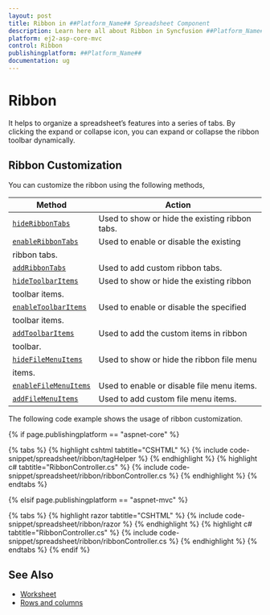 ```yaml
---
layout: post
title: Ribbon in ##Platform_Name## Spreadsheet Component
description: Learn here all about Ribbon in Syncfusion ##Platform_Name## Spreadsheet component of Syncfusion Essential JS 2 and more.
platform: ej2-asp-core-mvc
control: Ribbon
publishingplatform: ##Platform_Name##
documentation: ug
---
```



# Ribbon

It helps to organize a spreadsheet’s features into a series of tabs. By clicking the expand or collapse icon, you can expand or collapse the ribbon toolbar dynamically.

## Ribbon Customization

You can customize the ribbon using the following methods,

| Method | Action |
|-------|---------|
| [`hideRibbonTabs`](../api/spreadsheet/#hideribbontabs) | Used to show or hide the existing ribbon tabs. |
| [`enableRibbonTabs`](../api/spreadsheet/#enableribbontabs) | Used to enable or disable the existing
ribbon tabs. |
| [`addRibbonTabs`](../api/spreadsheet/#addribbontabs) | Used to add custom ribbon tabs. |
| [`hideToolbarItems`](../api/spreadsheet/#hidetoolbaritems) | Used to show or hide the existing ribbon
toolbar items. |
| [`enableToolbarItems`](../api/spreadsheet/#enabletoolbaritems) | Used to enable or disable the specified
toolbar items. |
| [`addToolbarItems`](../api/spreadsheet/#addtoolbaritems) | Used to add the custom items in ribbon
toolbar. |
| [`hideFileMenuItems`](../api/spreadsheet/#hidefilemenuitems) | Used to show or hide the ribbon file menu
items. |
| [`enableFileMenuItems`](../api/spreadsheet/#enablefilemenuitems) | Used to enable or disable file menu items. |
| [`addFileMenuItems`](../api/spreadsheet/#addfilemenuitems) | Used to add custom file menu items. |

The following code example shows the usage of ribbon customization.

{% if page.publishingplatform == "aspnet-core" %}

{% tabs %}
{% highlight cshtml tabtitle="CSHTML" %}
{% include code-snippet/spreadsheet/ribbon/tagHelper %}
{% endhighlight %}
{% highlight c# tabtitle="RibbonController.cs" %}
{% include code-snippet/spreadsheet/ribbon/ribbonController.cs %}
{% endhighlight %}
{% endtabs %}

{% elsif page.publishingplatform == "aspnet-mvc" %}

{% tabs %}
{% highlight razor tabtitle="CSHTML" %}
{% include code-snippet/spreadsheet/ribbon/razor %}
{% endhighlight %}
{% highlight c# tabtitle="RibbonController.cs" %}
{% include code-snippet/spreadsheet/ribbon/ribbonController.cs %}
{% endhighlight %}
{% endtabs %}
{% endif %}



## See Also

* [Worksheet](./worksheet)
* [Rows and columns](./rows-and-columns)
